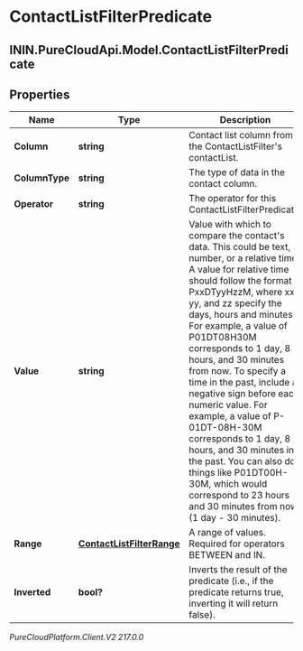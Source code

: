 # ContactListFilterPredicate

## ININ.PureCloudApi.Model.ContactListFilterPredicate

## Properties

|Name | Type | Description | Notes|
|------------ | ------------- | ------------- | -------------|
| **Column** | **string** | Contact list column from the ContactListFilter&#39;s contactList. | [optional] |
| **ColumnType** | **string** | The type of data in the contact column. | [optional] |
| **Operator** | **string** | The operator for this ContactListFilterPredicate. | [optional] |
| **Value** | **string** | Value with which to compare the contact&#39;s data. This could be text, a number, or a relative time. A value for relative time should follow the format PxxDTyyHzzM, where xx, yy, and zz specify the days, hours and minutes. For example, a value of P01DT08H30M corresponds to 1 day, 8 hours, and 30 minutes from now. To specify a time in the past, include a negative sign before each numeric value. For example, a value of P-01DT-08H-30M corresponds to 1 day, 8 hours, and 30 minutes in the past. You can also do things like P01DT00H-30M, which would correspond to 23 hours and 30 minutes from now (1 day - 30 minutes). | [optional] |
| **Range** | [**ContactListFilterRange**](ContactListFilterRange) | A range of values. Required for operators BETWEEN and IN. | [optional] |
| **Inverted** | **bool?** | Inverts the result of the predicate (i.e., if the predicate returns true, inverting it will return false). | [optional] |



_PureCloudPlatform.Client.V2 217.0.0_
